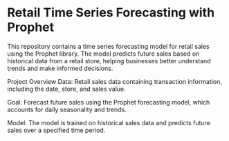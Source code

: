 # Retail Time Series Forecasting with Prophet

This repository contains a time series forecasting model for retail sales using the Prophet library. The model predicts future sales based on historical data from a retail store, helping businesses better understand trends and make informed decisions.

Project Overview
Data: Retail sales data containing transaction information, including the date, store, and sales value.

Goal: Forecast future sales using the Prophet forecasting model, which accounts for daily seasonality and trends.

Model: The model is trained on historical sales data and predicts future sales over a specified time period.



